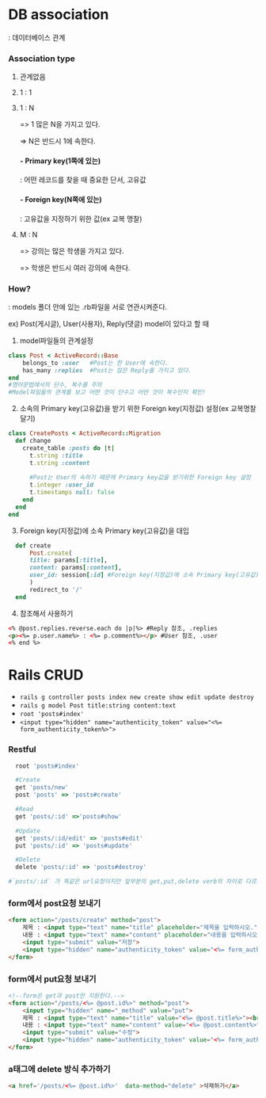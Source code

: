 # DB association

: 데이터베이스 관계



### Association type

1. 관계없음

2. 1 : 1

3. 1 : N 

   => 1 많은 N을 가지고 있다.

   => N은 반드시 1에 속한다.

   #### - Primary key(1쪽에 있는)

   : 어떤 레코드를 찾을 때 중요한 단서, 고유값

   #### - Foreign key(N쪽에 있는)

   :  고유값을 지정하기 위한 값(ex 교복 명찰)

4. M : N

   => 강의는 많은 학생을 가지고 있다.

   => 학생은 반드시 여러 강의에 속한다.



### How?

: models 폴더 안에 있는 .rb파일을 서로 연관시켜준다.

ex) Post(게시글), User(사용자), Reply(댓글) model이 있다고 할 때 

1. model파일들의 관계설정

```ruby
class Post < ActiveRecord::Base
    belongs_to :user   #Post는 한 User에 속한다.
    has_many :replies  #Post는 많은 Reply를 가지고 있다.
end
#영어문법에서의 단수, 복수를 주의
#Model파일들의 관계를 보고 어떤 것이 단수고 어떤 것이 복수인지 확인!
```

2. 소속의 Primary key(고유값)을 받기 위한 Foreign key(지정값) 설정(ex 교복명찰 달기)

```ruby
class CreatePosts < ActiveRecord::Migration
  def change
    create_table :posts do |t|
      t.string :title
      t.string :content
      
      #Post는 User의 속하기 때문에 Primary key값을 받기위한 Foreign key 설정 
      t.integer :user_id 
      t.timestamps null: false
    end
  end
end

```

3. Foreign key(지정값)에 소속 Primary key(고유값)을 대입

```ruby
  def create
      Post.create(
      title: params[:title],
      content: params[:content],
      user_id: session[:id] #Foreign key(지정값)에 소속 Primary key(고유값)을 대입
      )
      redirect_to '/'
  end
```

4. 참조해서 사용하기

```html
<% @post.replies.reverse.each do |p|%> #Reply 참조, .replies
<p><%= p.user.name%> : <%= p.comment%></p> #User 참조, .user
<% end %>
```





# Rails CRUD

- `rails g controller posts index new create show edit update destroy`
- `rails g model Post title:string content:text`
- `root 'posts#index'` 
- `<input type="hidden" name="authenticity_token" value="<%= form_authenticity_token%>">`



### Restful

```ruby
  root 'posts#index'

  #Create
  get 'posts/new' 
  post 'posts' => 'posts#create'

  #Read
  get 'posts/:id' =>'posts#show'

  #Update
  get 'posts/:id/edit' => 'posts#edit'
  put 'posts/:id' => 'posts#update'

  #Delete
  delete 'posts/:id' => 'posts#destroy'

#`posts/:id` 가 똑같은 url요청이지만 앞부분의 get,put,delete verb의 차이로 다르게 요청이 보내집니다.

```



### form에서 post요청 보내기

```html
<form action="/posts/create" method="post">
    제목 : <input type="text" name="title" placeholder="제목을 입력하시오."><br>
    내용 : <input type="text" name="content" placeholder="내용을 입력하시오."><br>
    <input type="submit" value="저장">
    <input type="hidden" name="authenticity_token" value="<%= form_authenticity_token%>">
</form>
```



### form에서 put요청 보내기

```html
<!--form은 get과 post만 지원한다.-->
<form action="/posts/<%= @post.id%>" method="post">
    <input type="hidden" name="_method" value="put">
    제목 : <input type="text" name="title" value="<%= @post.title%>"><br>
    내용 : <input type="text" name="content" value="<%= @post.content%>"><br>
    <input type="submit" value="수정">
    <input type="hidden" name="authenticity_token" value="<%= form_authenticity_token%>">
</form>
```



### a태그에 delete 방식 추가하기

```html
<a href='/posts/<%= @post.id%>'  data-method="delete" >삭제하기</a>
```



